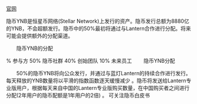 [官网](https://yin.bi)



隐币YNB是恒星币网络(Stellar Network)上发行的资产。隐币发行总额为8880亿的YNB，不会超额发行。隐币中的50%最初将通过与Lantern合作进行分配。将来可能会提供额外的分配渠道。

　　隐币YNB的分配

%	参与方
50%	隐币社群
40%	创始团队
10%	未来员工
　　隐币YNB分配

　　50%的隐币YNB将向公众发行，并通过与蓝灯Lantern的持续合作进行发行。
  每天释放的YNB数量将以平滑的指数函数逐天缓慢减少 。隐币将发送给Lantern专业版用户，根据每天来自中国的Lantern专业版购买数量，在中国购买者之间进行分配(2年用户的隐币配额是1年用户的2倍) 。
  可关注隐币白皮书









